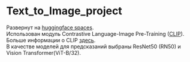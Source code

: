 # Text_to_Image_project


Развернут на [huggingface spaces](https://huggingface.co/spaces/IvaElen/find_my_pic).<br>
Использован модуль Contrastive Language-Image Pre-Training ([CLIP](https://github.com/openai/CLIP)).<br>
Больше информации о CLIP [здесь](https://openai.com/research/clip).<br>
В качестве моделей для предсказаний выбраны  ResNet50 (RN50) и Vision Transformer(ViT-B/32).






